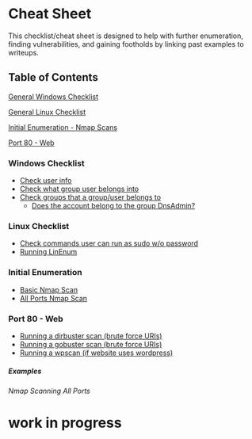 # Cheat Sheet

This checklist/cheat sheet is designed to help with further enumeration, finding vulnerabilities, and gaining footholds by linking past examples to writeups.

## Table of Contents
[General Windows Checklist]()

[General Linux Checklist]()

[Initial Enumeration - Nmap Scans](https://github.com/BurntxNoodle/RedTeam/blob/master/CheatSheet.md#initial-enumeration)

[Port 80 - Web]()

### Windows Checklist
- [Check user info]()
- [Check what group user belongs into]()
- [Check groups that a group/user belongs to]()
  - [Does the account belong to the group DnsAdmin?]()

### Linux Checklist
- [Check commands user can run as sudo w/o password]()
- [Running LinEnum]()

### Initial Enumeration
- [Basic Nmap Scan](https://github.com/BurntxNoodle/RedTeam/tree/master/HackTheBox%20Writeups/HTB%20-%20Access#enumeration)
- [All Ports Nmap Scan](https://github.com/BurntxNoodle/RedTeam/blob/master/CheatSheet.md#port-80---web)

### Port 80 - Web
- [Running a dirbuster scan (brute force URIs)]()
- [Running a gobuster scan (brute force URIs)]()
- [Running a wpscan (if website uses wordpress)]()

##### Examples

###### Nmap Scanning All Ports

# work in progress
